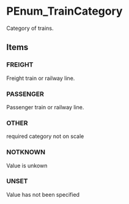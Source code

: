 # PEnum_TrainCategory

Category of trains.<!-- end of definition -->

## Items

### FREIGHT
Freight train or railway line.

### PASSENGER
Passenger train or railway line.

### OTHER
required category not on scale

### NOTKNOWN
Value is unkown

### UNSET
Value has not been specified
